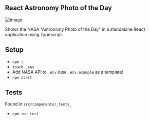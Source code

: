 ## React Astronomy Photo of the Day

![image](https://github.com/DJSethDuncan/react-apod/assets/4060878/525e5111-5be8-4606-8b08-26e20d5a2bf9)

Shows the NASA "Astronomy Photo of the Day" in a standalone React application using Typescript.

## Setup

- `npm i`
- `touch .env`
- Add NASA API to `.env` (use `.env.example` as a template)
- `npm start`

## Tests

Found in `src/components/_tests_`

- `npm run test`
